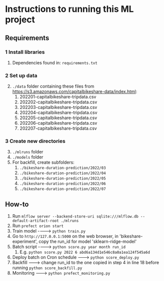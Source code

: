# Instructions to running this ML project

## Requirements

### 1 Install libraries 

1. Dependencies found in: ```requirements.txt```

### 2 Set up data

2. ```./data``` folder containing these files from https://s3.amazonaws.com/capitalbikeshare-data/index.html: 
    1. 202201-capitalbikeshare-tripdata.csv
    2. 202202-capitalbikeshare-tripdata.csv
    3. 202203-capitalbikeshare-tripdata.csv
    4. 202204-capitalbikeshare-tripdata.csv
    5. 202205-capitalbikeshare-tripdata.csv
    6. 202206-capitalbikeshare-tripdata.csv
    7. 202207-capitalbikeshare-tripdata.csv

### 3 Create new directories

3. ```./mlruns``` folder
4. ```./models``` folder
5. For backfill, create subfolders:
    1. ```./bikeshare-duration-prediction/2022/03```
    2. ```./bikeshare-duration-prediction/2022/04```
    3. ```./bikeshare-duration-prediction/2022/05```
    4. ```./bikeshare-duration-prediction/2022/06```
    5. ```./bikeshare-duration-prediction/2022/07```

## How-to

1. Run ```mlflow server --backend-store-uri sqlite:///mlflow.db --default-artifact-root ./mlruns```
2. Run ```prefect orion start```
3. Train model ----> ```python train.py```
4. Go to ```http://127.0.0.1:5000``` on the web browser, in 'bikeshare-experiment', copy the run_id for model 'sklearn-ridge-model'
5. Batch script ----> ```python score.py year month run_id```
    1. E.g. ```python score.py 2022 6 abd6a134d1e546c8a0a1ea124f545a6d```     
6. Deploy batch on Cron schedule ---> ```python score_deploy.py```
7. Backfill ---> change run_id to the one copied in step 4 in line 18 before running ```python score_backfill.py```
8. Monitoring ---> ```python prefect_monitoring.py```
